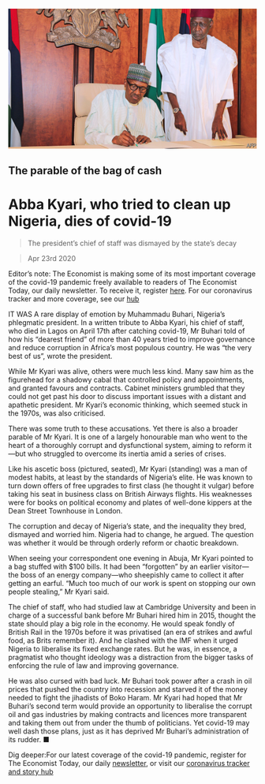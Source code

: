 ![](./images/20200425_MAP001_0.jpg)

## The parable of the bag of cash

# Abba Kyari, who tried to clean up Nigeria, dies of covid-19

> The president’s chief of staff was dismayed by the state’s decay

> Apr 23rd 2020

Editor’s note: The Economist is making some of its most important coverage of the covid-19 pandemic freely available to readers of The Economist Today, our daily newsletter. To receive it, register [here](https://www.economist.com//newslettersignup). For our coronavirus tracker and more coverage, see our [hub](https://www.economist.com//coronavirus)

IT WAS A rare display of emotion by Muhammadu Buhari, Nigeria’s phlegmatic president. In a written tribute to Abba Kyari, his chief of staff, who died in Lagos on April 17th after catching covid-19, Mr Buhari told of how his “dearest friend” of more than 40 years tried to improve governance and reduce corruption in Africa’s most populous country. He was “the very best of us”, wrote the president.

While Mr Kyari was alive, others were much less kind. Many saw him as the figurehead for a shadowy cabal that controlled policy and appointments, and granted favours and contracts. Cabinet ministers grumbled that they could not get past his door to discuss important issues with a distant and apathetic president. Mr Kyari’s economic thinking, which seemed stuck in the 1970s, was also criticised.

There was some truth to these accusations. Yet there is also a broader parable of Mr Kyari. It is one of a largely honourable man who went to the heart of a thoroughly corrupt and dysfunctional system, aiming to reform it—but who struggled to overcome its inertia amid a series of crises.

Like his ascetic boss (pictured, seated), Mr Kyari (standing) was a man of modest habits, at least by the standards of Nigeria’s elite. He was known to turn down offers of free upgrades to first class (he thought it vulgar) before taking his seat in business class on British Airways flights. His weaknesses were for books on political economy and plates of well-done kippers at the Dean Street Townhouse in London.

The corruption and decay of Nigeria’s state, and the inequality they bred, dismayed and worried him. Nigeria had to change, he argued. The question was whether it would be through orderly reform or chaotic breakdown.

When seeing your correspondent one evening in Abuja, Mr Kyari pointed to a bag stuffed with $100 bills. It had been “forgotten” by an earlier visitor—the boss of an energy company—who sheepishly came to collect it after getting an earful. “Much too much of our work is spent on stopping our own people stealing,” Mr Kyari said.

The chief of staff, who had studied law at Cambridge University and been in charge of a successful bank before Mr Buhari hired him in 2015, thought the state should play a big role in the economy. He would speak fondly of British Rail in the 1970s before it was privatised (an era of strikes and awful food, as Brits remember it). And he clashed with the IMF when it urged Nigeria to liberalise its fixed exchange rates. But he was, in essence, a pragmatist who thought ideology was a distraction from the bigger tasks of enforcing the rule of law and improving governance.

He was also cursed with bad luck. Mr Buhari took power after a crash in oil prices that pushed the country into recession and starved it of the money needed to fight the jihadists of Boko Haram. Mr Kyari had hoped that Mr Buhari’s second term would provide an opportunity to liberalise the corrupt oil and gas industries by making contracts and licences more transparent and taking them out from under the thumb of politicians. Yet covid-19 may well dash those plans, just as it has deprived Mr Buhari’s administration of its rudder. ■

Dig deeper:For our latest coverage of the covid-19 pandemic, register for The Economist Today, our daily [newsletter](https://www.economist.com//newslettersignup), or visit our [coronavirus tracker and story hub](https://www.economist.com//coronavirus)